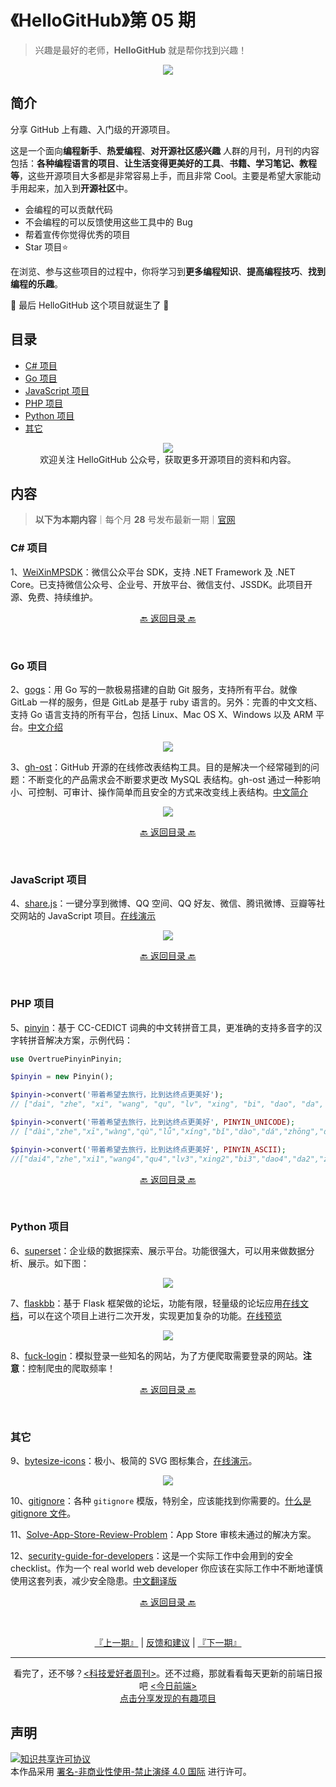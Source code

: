 # 《HelloGitHub》第 05 期
>兴趣是最好的老师，**HelloGitHub** 就是帮你找到兴趣！
<p align="center">
    <img src='https://media.githubusercontent.com/media/521xueweihan/img/master/hellogithub/01/img/hello-github.jpg' style="max-width:100%;"></img>
</p>

## 简介
分享 GitHub 上有趣、入门级的开源项目。

这是一个面向**编程新手**、**热爱编程**、**对开源社区感兴趣** 人群的月刊，月刊的内容包括：**各种编程语言的项目**、**让生活变得更美好的工具**、**书籍、学习笔记、教程等**，这些开源项目大多都是非常容易上手，而且非常 Cool。主要是希望大家能动手用起来，加入到**开源社区**中。
- 会编程的可以贡献代码
- 不会编程的可以反馈使用这些工具中的 Bug
- 帮着宣传你觉得优秀的项目
- Star 项目⭐️

在浏览、参与这些项目的过程中，你将学习到**更多编程知识**、**提高编程技巧**、**找到编程的乐趣**。

🎉 最后 HelloGitHub 这个项目就诞生了 🎉

## 目录
- [C# 项目](#C-项目)
- [Go 项目](#Go-项目)
- [JavaScript 项目](#JavaScript-项目)
- [PHP 项目](#PHP-项目)
- [Python 项目](#Python-项目)
- [其它](#其它)


<p align="center">
  <img src="https://media.githubusercontent.com/media/521xueweihan/img/master/hellogithub/logo/weixin.png" style="max-width:30%;"></img><br>
欢迎关注 HelloGitHub 公众号，获取更多开源项目的资料和内容。
</p>

## 内容
> **以下为本期内容**｜每个月 **28** 号发布最新一期｜[官网](https://hellogithub.com/)

### C# 项目
1、[WeiXinMPSDK](https://hellogithub.com/periodical/statistics/click/?target=https://github.com/JeffreySu/WeiXinMPSDK)：微信公众平台 SDK，支持 .NET Framework 及 .NET Core。已支持微信公众号、企业号、开放平台、微信支付、JSSDK。此项目开源、免费、持续维护。

<p align="center"><a href="#目录">🔙 返回目录 🔙</a></p><br>

### Go 项目
2、[gogs](https://hellogithub.com/periodical/statistics/click/?target=https://github.com/gogits/gogs)：用 Go 写的一款极易搭建的自助 Git 服务，支持所有平台。就像 GitLab 一样的服务，但是 GitLab 是基于 ruby 语言的。另外：完善的中文文档、支持 Go 语言支持的所有平台，包括 Linux、Mac OS X、Windows 以及 ARM 平台。[中文介绍](https://github.com/gogits/gogs/blob/master/README_ZH.md)


<p align="center"><img src='https://media.githubusercontent.com/media/521xueweihan/img/master/hellogithub/05/img/gogs-show-min.png' style="max-width:80%; max-height=80%;"></img></p>

3、[gh-ost](https://hellogithub.com/periodical/statistics/click/?target=https://github.com/github/gh-ost)：GitHub 开源的在线修改表结构工具。目的是解决一个经常碰到的问题：不断变化的产品需求会不断要求更改 MySQL 表结构。gh-ost 通过一种影响小、可控制、可审计、操作简单而且安全的方式来改变线上表结构。[中文简介](http://www.infoq.com/cn/news/2016/08/GitHub-MySQL-gh-ost?utm_campaign=infoq_content&utm_source=infoq&utm_medium=feed&utm_term=global)


<p align="center"><img src='https://media.githubusercontent.com/media/521xueweihan/img/master/hellogithub/05/img/gh-ost-general-flow-min.png' style="max-width:80%; max-height=80%;"></img></p>

<p align="center"><a href="#目录">🔙 返回目录 🔙</a></p><br>

### JavaScript 项目
4、[share.js](https://hellogithub.com/periodical/statistics/click/?target=https://github.com/overtrue/share.js)：一键分享到微博、QQ 空间、QQ 好友、微信、腾讯微博、豆瓣等社交网站的 JavaScript 项目。[在线演示](http://overtrue.me/share.js/)


<p align="center"><img src='https://media.githubusercontent.com/media/521xueweihan/img/master/hellogithub/05/img/share-js-show-min.png' style="max-width:80%; max-height=80%;"></img></p>

<p align="center"><a href="#目录">🔙 返回目录 🔙</a></p><br>

### PHP 项目
5、[pinyin](https://hellogithub.com/periodical/statistics/click/?target=https://github.com/overtrue/pinyin)：基于 CC-CEDICT 词典的中文转拼音工具，更准确的支持多音字的汉字转拼音解决方案，示例代码：
```php
use OvertruePinyinPinyin;

$pinyin = new Pinyin();

$pinyin->convert('带着希望去旅行，比到达终点更美好');
// ["dai", "zhe", "xi", "wang", "qu", "lv", "xing", "bi", "dao", "da", "zhong", "dian", "geng", "mei", "hao"]

$pinyin->convert('带着希望去旅行，比到达终点更美好', PINYIN_UNICODE);
// ["dài","zhe","xī","wàng","qù","lǚ","xíng","bǐ","dào","dá","zhōng","diǎn","gèng","měi","hǎo"]

$pinyin->convert('带着希望去旅行，比到达终点更美好', PINYIN_ASCII);
//["dai4","zhe","xi1","wang4","qu4","lv3","xing2","bi3","dao4","da2","zhong1","dian3","geng4","mei3","hao3"]
```

<p align="center"><a href="#目录">🔙 返回目录 🔙</a></p><br>

### Python 项目
6、[superset](https://hellogithub.com/periodical/statistics/click/?target=https://github.com/apache/incubator-superset)：企业级的数据探索、展示平台。功能很强大，可以用来做数据分析、展示。如下图：


<p align="center"><img src='https://media.githubusercontent.com/media/521xueweihan/img/master/hellogithub/05/img/superset-min.gif' style="max-width:80%; max-height=80%;"></img></p>

7、[flaskbb](https://hellogithub.com/periodical/statistics/click/?target=https://github.com/sh4nks/flaskbb)：基于 Flask 框架做的论坛，功能有限，轻量级的论坛应用[在线文档](https://flaskbb.readthedocs.io/en/latest/index.html)，可以在这个项目上进行二次开发，实现更加复杂的功能。[在线预览](https://forums.flaskbb.org)


<p align="center"><img src='https://media.githubusercontent.com/media/521xueweihan/img/master/hellogithub/05/img/flask-bb-show-min.png' style="max-width:80%; max-height=80%;"></img></p>

8、[fuck-login](https://hellogithub.com/periodical/statistics/click/?target=https://github.com/xchaoinfo/fuck-login)：模拟登录一些知名的网站，为了方便爬取需要登录的网站。**注意**：控制爬虫的爬取频率！

<p align="center"><a href="#目录">🔙 返回目录 🔙</a></p><br>

### 其它
9、[bytesize-icons](https://hellogithub.com/periodical/statistics/click/?target=https://github.com/danklammer/bytesize-icons)：极小、极简的 SVG 图标集合，[在线演示](http://danklammer.com/articles/svg-stroke-ftw/#give-it-a-spin)。


<p align="center"><img src='https://media.githubusercontent.com/media/521xueweihan/img/master/hellogithub/05/img/bytesize-icons-show-min.png' style="max-width:80%; max-height=80%;"></img></p>

10、[gitignore](https://hellogithub.com/periodical/statistics/click/?target=https://github.com/github/gitignore)：各种 `gitignore` 模版，特别全，应该能找到你需要的。[什么是 gitignore 文件](http://gitbook.liuhui998.com/4_1.html)。

11、[Solve-App-Store-Review-Problem](https://hellogithub.com/periodical/statistics/click/?target=https://github.com/wg689/Solve-App-Store-Review-Problem)：App Store 审核未通过的解决方案。

12、[security-guide-for-developers](https://hellogithub.com/periodical/statistics/click/?target=https://github.com/FallibleInc/security-guide-for-developers)：这是一个实际工作中会用到的安全 checklist。作为一个 real world web developer 你应该在实际工作中不断地谨慎使用这套列表，减少安全隐患。[中文翻译版](https://github.com/FallibleInc/security-guide-for-developers/blob/master/README-zh.md)

<p align="center"><a href="#目录">🔙 返回目录 🔙</a></p><br>



<p align="center">
    <a href="https://github.com/521xueweihan/HelloGitHub/blob/master/content/04/HelloGitHub04.md">『上一期』</a> | <a href='https://github.com/521xueweihan/HelloGitHub/issues/673'>反馈和建议</a> | <a href="https://github.com/521xueweihan/HelloGitHub/blob/master/content/06/HelloGitHub06.md">『下一期』</a>
</p>

---
<p align="center">
    看完了，还不够？<a href='https://github.com/ruanyf/weekly'><科技爱好者周刊></a>。还不过瘾，那就看看每天更新的前端日报吧 <a href='https://daily.fairyever.com/'><今日前端></a><br>
    <a href='https://github.com/521xueweihan/HelloGitHub/issues/new'>点击分享发现的有趣项目</a>
</p>


## 声明
<a rel="license" href="https://creativecommons.org/licenses/by-nc-nd/4.0/deed.zh"><img alt="知识共享许可协议" style="border-width: 0" src="https://licensebuttons.net/l/by-nc-nd/4.0/88x31.png"></a><br>本作品采用 <a rel="license" href="https://creativecommons.org/licenses/by-nc-nd/4.0/deed.zh">署名-非商业性使用-禁止演绎 4.0 国际</a> 进行许可。
